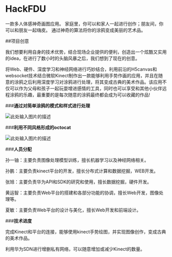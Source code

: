 ﻿# HackFDU

一款多人体感神奇画图应用。 家庭里，你可以和家人一起进行创作；朋友间，你可以和朋友一起嗨皮。 通过神奇的算法将你的涂鸦变成美丽的艺术品。

##项目创意

我们想要利用自身的技术优势，结合现场企业提供的便利，创造出一个炫酷又实用的idea，在进行了数小时的头脑风暴之后，我们想到了现在的创意。

将Web、硬件、深度学习和神经网络进行巧妙结合，利用前沿的H5canvas和websocket技术结合微软Kinect制作出一款能够利用手势作画的应用，并且在随意的涂鸦之后利用深度学习对涂鸦进行处理，将其变成古典的美术作品。该应用不仅可以作为父母和孩子一起玩耍增进感情的工具，同时也可以享受和其他小伙伴远程涂鸦的乐趣，最重要的是每次随意的涂鸦最终都会成为可以收藏的作品!

###**通过对简单涂鸦的模式和样式进行处理**

![此处输入图片的描述][1]


###**利用不同风格形成的octocat**

![此处输入图片的描述][2]


  [1]: http://www.hackx.org/uploads/photo/image/20/6427B5A40848419F3FA60AF26150A887.jpg
  [2]: http://www.hackx.org/uploads/photo/image/22/04D27360FA240B4424C3E646D1889AB5.png
  
  
###**人员分配**

孙一铀：主要负责图像处理模型训练，擅长机器学习以及神经网络相关。

孙鹏：主要负责kinect平台的开发，擅长分布式计算和数据挖掘，WEB开发。

张旭：主要负责华为API和SDK的研究和使用，擅长数据挖掘，硬件开发。

黄运智：主要负责Web平台的搭建和各部分功能的协调，擅长Web开发，图像处理等。

夏敏：主要负责Web平台的设计与美化，擅长Web开发和前端设计。

###**技术进度**

完成Kinect和平台的连接，能够使用kinect手势绘图，并实现图像创作，变成古典的美术作品。

利用华为SDN进行增删私有网络，可以随意增加或减少Kinect的数量。